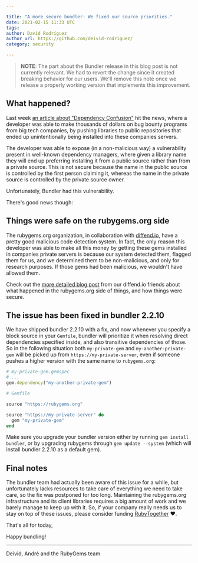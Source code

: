 ```yaml
---

title: "A more secure bundler: We fixed our source priorities."
date: 2021-02-15 11:33 UTC
tags:
author: David Rodríguez
author_url: https://github.com/deivid-rodriguez/
category: security

---
```


> __NOTE__: The part about the Bundler release in this blog post is not currently
> relevant. We had to revert the change since it created breaking behavior for
> our users. We'll remove this note once we release a properly working version
> that implements this improvement.

## What happened?

Last week [an article about "Dependency
Confusion"](https://medium.com/@alex.birsan/dependency-confusion-4a5d60fec610)
hit the news, where a developer was able to make thousands of dollars on bug
bounty programs from big tech companies, by pushing libraries to public
repositories that ended up unintentionally being installed into these companies
servers.

The developer was able to expose (in a non-malicious way) a vulnerability
present in well-known dependency managers, where given a library name they will
end up preferring installing it from a public source rather than from a private
source. This is not secure because the name in the public source is controlled
by the first person claiming it, whereas the name in the private source is controlled
by the private source owner.

Unfortunately, Bundler had this vulnerability.

There's good news though:

## Things were safe on the rubygems.org side

The rubygems.org organization, in collaboration with
[diffend.io](https://diffend.io), have a pretty good malicious code detection
system. In fact, the only reason this developer was able to make all this money
by getting these gems installed in companies private servers is because our
system detected them, flagged them for us, and we determined them to be
non-malicious, and only for research purposes. If those gems had been malicious,
we wouldn't have allowed them.

Check out the [more detailed blog
post](https://mensfeld.pl/2021/02/rubygems-dependency-confusion-side-of-things/)
from our diffend.io friends about what happened in the rubygems.org side of
things, and how things were secure.

## The issue has been fixed in bundler 2.2.10

We have shipped bundler 2.2.10 with a fix, and now whenever you specify a block
source in your `Gemfile`, bundler will prioritize it when resolving direct
dependencies specified inside, and also transitive dependencies of those. So in
the following situation both `my-private-gem` and `my-another-private-gem` will
be picked up from `https://my-private-server`, even if someone pushes a higher
version with the same name to `rubygems.org`:

~~~ruby
# my-private-gem.gemspec
# ...
gem.dependency("my-another-private-gem")
~~~

~~~ruby
# Gemfile

source "https://rubygems.org"

source "https://my-private-server" do
  gem "my-private-gem"
end
~~~

Make sure you upgrade your bundler version either by running `gem install
bundler`, or by upgrading rubygems through `gem update --system` (which will
install bundler 2.2.10 as a default gem).

## Final notes

The bundler team had actually been aware of this issue for a while, but
unfortunately lacks resources to take care of everything we need to take care,
so the fix was postponed for too long. Maintaining the rubygems.org
infrastructure and its client libraries requires a big amount of work and we
barely manage to keep up with it. So, if your company really needs us to stay on
top of these issues, please consider funding
[RubyTogether](https://rubytogether.org/) ❤️.

That's all for today,

Happy bundling!

---

Deivid, André and the RubyGems team
